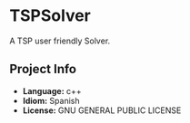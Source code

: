 # TSPSolver
A TSP user friendly Solver.

## Project Info

- **Language:** c++
- **Idiom:** Spanish
- **License:** GNU GENERAL PUBLIC LICENSE
